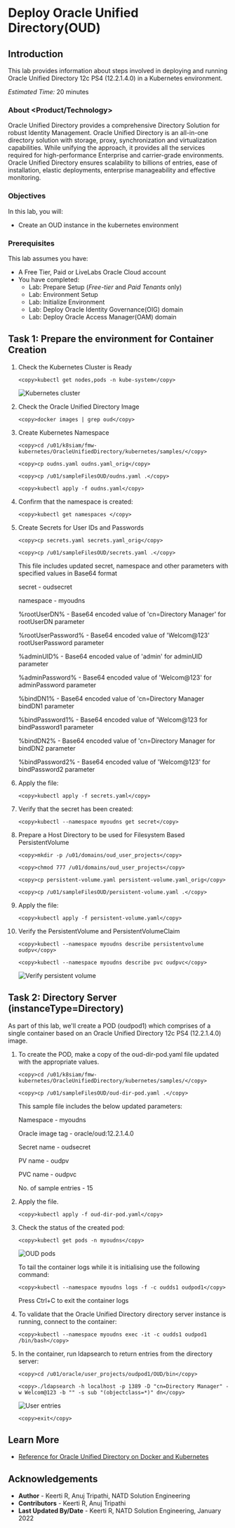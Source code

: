 # Deploy Oracle Unified Directory(OUD)

## Introduction

This lab provides information about steps involved in deploying and running Oracle Unified Directory 12c PS4 (12.2.1.4.0) in a Kubernetes environment.

*Estimated Time:* 20 minutes

### About <Product/Technology>

Oracle Unified Directory provides a comprehensive Directory Solution for robust Identity Management. Oracle Unified Directory is an all-in-one directory solution with storage, proxy, synchronization and virtualization capabilities. While unifying the approach, it provides all the services required for high-performance Enterprise and carrier-grade environments. Oracle Unified Directory ensures scalability to billions of entries, ease of installation, elastic deployments, enterprise manageability and effective monitoring.

### Objectives

In this lab, you will:
* Create an OUD instance in the kubernetes environment

### Prerequisites
This lab assumes you have:
- A Free Tier, Paid or LiveLabs Oracle Cloud account
- You have completed:
    - Lab: Prepare Setup (*Free-tier* and *Paid Tenants* only)
    - Lab: Environment Setup
    - Lab: Initialize Environment
    - Lab: Deploy Oracle Identity Governance(OIG) domain
    - Lab: Deploy Oracle Access Manager(OAM) domain

## Task 1: Prepare the environment for Container Creation

1. Check the Kubernetes Cluster is Ready

	```
	<copy>kubectl get nodes,pods -n kube-system</copy>
	```

	![Kubernetes cluster](images/1-kube.png)

2. Check the Oracle Unified Directory Image

	```
	<copy>docker images | grep oud</copy>
	```

3. Create Kubernetes Namespace

	```
	<copy>cd /u01/k8siam/fmw-kubernetes/OracleUnifiedDirectory/kubernetes/samples/</copy>
	```

	```
	<copy>cp oudns.yaml oudns.yaml_orig</copy>
	```

	```
	<copy>cp /u01/sampleFilesOUD/oudns.yaml .</copy>
	```

	```
	<copy>kubectl apply -f oudns.yaml</copy>
	```

4. Confirm that the namespace is created:

	```
	<copy>kubectl get namespaces </copy>
	```

5. Create Secrets for User IDs and Passwords

	```
	<copy>cp secrets.yaml secrets.yaml_orig</copy>
	```

	```
	<copy>cp /u01/sampleFilesOUD/secrets.yaml .</copy>
	```

	This file includes updated secret, namespace and other parameters with specified values in Base64 format

	secret - oudsecret

	namespace - myoudns

	%rootUserDN% - Base64 encoded value of 'cn=Directory Manager' for rootUserDN parameter

	%rootUserPassword% - Base64 encoded value of 'Welcom@123' rootUserPassword parameter

	%adminUID% - Base64 encoded value of 'admin' for adminUID parameter

	%adminPassword% - Base64 encoded value of 'Welcom@123' for adminPassword parameter

	%bindDN1% - Base64 encoded value of 'cn=Directory Manager bindDN1 parameter

	%bindPassword1% - Base64 encoded value of 'Welcom@123 for bindPassword1 parameter

	%bindDN2% - Base64 encoded value of 'cn=Directory Manager for bindDN2 parameter

	%bindPassword2% - Base64 encoded value of 'Welcom@123' for bindPassword2 parameter

6. Apply the file:

	```
	<copy>kubectl apply -f secrets.yaml</copy>
	```

7. Verify that the secret has been created:

	```
	<copy>kubectl --namespace myoudns get secret</copy>
	```

8. Prepare a Host Directory to be used for Filesystem Based PersistentVolume

	```
	<copy>mkdir -p /u01/domains/oud_user_projects</copy>
	```

	```
	<copy>chmod 777 /u01/domains/oud_user_projects</copy>
	```

	```
	<copy>cp persistent-volume.yaml persistent-volume.yaml_orig</copy>
	```

	```
	<copy>cp /u01/sampleFilesOUD/persistent-volume.yaml .</copy>
	```

9. Apply the file:

	```
	<copy>kubectl apply -f persistent-volume.yaml</copy>
	```

10. Verify the PersistentVolume and PersistentVolumeClaim

	```
	<copy>kubectl --namespace myoudns describe persistentvolume oudpv</copy>
	```

	```
	<copy>kubectl --namespace myoudns describe pvc oudpvc</copy>
	```

	![Verify persistent volume](images/2-pv.png)


## Task 2: Directory Server (instanceType=Directory)

As part of this lab, we'll create a POD (oudpod1) which comprises of a single container based on an Oracle Unified Directory 12c PS4 (12.2.1.4.0) image.

1. To create the POD, make a copy of the oud-dir-pod.yaml file updated with the appropriate values.

	```
	<copy>cd /u01/k8siam/fmw-kubernetes/OracleUnifiedDirectory/kubernetes/samples/</copy>
	```

	```
	<copy>cp /u01/sampleFilesOUD/oud-dir-pod.yaml .</copy>
	```

	This sample file includes the below updated parameters:

	Namespace - myoudns

	Oracle image tag - oracle/oud:12.2.1.4.0

	Secret name - oudsecret

	PV name - oudpv

	PVC name - oudpvc

	No. of sample entries - 15

2. Apply the file.

	```
	<copy>kubectl apply -f oud-dir-pod.yaml</copy>
	```

3. Check the status of the created pod:

	```
	<copy>kubectl get pods -n myoudns</copy>
	```

	![OUD pods](images/3-pods.png)


	To tail the container logs while it is initialising use the following command:

	```
	<copy>kubectl --namespace myoudns logs -f -c oudds1 oudpod1</copy>
	```

	Press Ctrl+C to exit the container logs

4. To validate that the Oracle Unified Directory directory server instance is running, connect to the container:

	```
	<copy>kubectl --namespace myoudns exec -it -c oudds1 oudpod1 /bin/bash</copy>
	```

5. In the container, run ldapsearch to return entries from the directory server:

	```
	<copy>cd /u01/oracle/user_projects/oudpod1/OUD/bin</copy>
	```

	```
	<copy>./ldapsearch -h localhost -p 1389 -D "cn=Directory Manager" -w Welcom@123 -b "" -s sub "(objectclass=*)" dn</copy>
	```

	![User entries](images/4-oud.png)


	```
	<copy>exit</copy>
	```

## Learn More

* [Reference for Oracle Unified Directory on Docker and Kubernetes](https://docs.oracle.com/en/middleware/idm/access-manager/12.2.1.4/oamkd/overview.html#GUID-38F207C8-E648-4A79-8205-942DAD5F674A)

## Acknowledgements
* **Author** - Keerti R, Anuj Tripathi, NATD Solution Engineering
* **Contributors** -  Keerti R, Anuj Tripathi
* **Last Updated By/Date** - Keerti R, NATD Solution Engineering, January 2022

